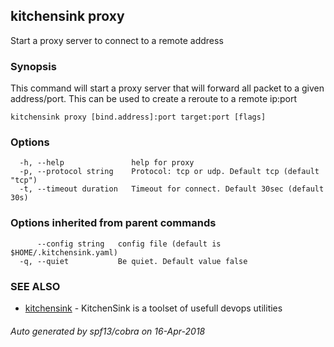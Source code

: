 ## kitchensink proxy

Start a proxy server to connect to a remote address

### Synopsis

This command will start a proxy server that will forward all packet to a given address/port. This can be used to create a reroute to a remote ip:port

```
kitchensink proxy [bind.address]:port target:port [flags]
```

### Options

```
  -h, --help               help for proxy
  -p, --protocol string    Protocol: tcp or udp. Default tcp (default "tcp")
  -t, --timeout duration   Timeout for connect. Default 30sec (default 30s)
```

### Options inherited from parent commands

```
      --config string   config file (default is $HOME/.kitchensink.yaml)
  -q, --quiet           Be quiet. Default value false
```

### SEE ALSO

* [kitchensink](kitchensink.md)	 - KitchenSink is a toolset of usefull devops utilities

###### Auto generated by spf13/cobra on 16-Apr-2018
